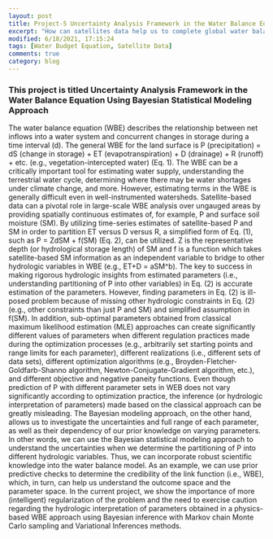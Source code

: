 ```yaml
---
layout: post
title: Project-5 Uncertainty Analysis Framework in the Water Balance Equation Using Bayesian Statistical Modeling Approach
excerpt: "How can satellites data help us to complete global water balance model?"
modified: 6/18/2021, 17:15:24
tags: [Water Budget Equation, Satellite Data]
comments: true
category: blog
---
```


### This project is titled Uncertainty Analysis Framework in the Water Balance Equation Using Bayesian Statistical Modeling Approach

The water balance equation (WBE) describes the relationship between net inflows into a water system and concurrent changes in storage during a time interval (d). 
The general WBE for the land surface is P (precipitation) = dS (change in storage) + ET (evapotranspiration) + D (drainage) + R (runoff) + etc. (e.g., vegetation-intercepted water) (Eq. 1).
The WBE can be a critically important tool for estimating water supply, understanding the terrestrial water cycle, determining where there may be water shortages under climate change, and more. 
However, estimating terms in the WBE is generally difficult even in well-instrumented watersheds.
Satellite-based data can a pivotal role in large-scale WBE analysis over ungauged areas by providing spatially continuous estimates of, for example, P and surface soil moisture (SM).
By utilizing time-series estimates of satellite-based P and SM in order to partition ET versus D versus R, a simplified form of Eq. (1), such as P = ZdSM + f(SM) (Eq. 2), can be utilized. 
Z is the representative depth (or hydrological storage length) of SM and f is a function which takes satellite-based SM information as an independent variable to bridge to other hydrologic variables in WBE (e.g., ET+D = aSM^b). 
The key to success in making rigorous hydrologic insights from estimated parameters (i.e., understanding partitioning of P into other variables) in Eq. (2) is accurate estimation of the parameters. 
However, finding parameters in Eq. (2) is ill-posed problem because of missing other hydrologic constraints in Eq. (2) (e.g., other constraints than just P and SM) and simplified assumption in f(SM). 
In addition, sub-optimal parameters obtained from classical maximum likelihood estimation (MLE) approaches can create significantly different values of parameters when different regulation practices made during the optimization processes (e.g., arbitrarily set starting points and range limits for each parameter), different realizations (i.e., different sets of data sets), different optimization algorithms (e.g., Broyden-Fletcher-Goldfarb-Shanno algorithm, Newton-Conjugate-Gradient algorithm, etc.), and different objective and negative paneity functions. Even though prediction of P with different parameter sets in WEB does not vary significantly according to optimization practice, the inference (or hydrologic interpretation of parameters) made based on the classical approach can be greatly misleading. 
The Bayesian modeling approach, on the other hand, allows us to investigate the uncertainties and full range of each parameter, as well as their dependency of our prior knowledge on varying parameters. 
In other words, we can use the Bayesian statistical modeling approach to understand the uncertainties when we determine the partitioning of P into different hydrologic variables. 
Thus, we can incorporate robust scientific knowledge into the water balance model. As an example, we can use prior predictive checks to determine the credibility of the link function (i.e., WBE), which, in turn, can help us understand the outcome space and the parameter space.
In the current project, we show the importance of more (intelligent) regularization of the problem and the need to exercise caution regarding the hydrologic interpretation of parameters obtained in a physics-based WBE approach using Bayesian inference with Markov chain Monte Carlo sampling and Variational Inferences methods.
